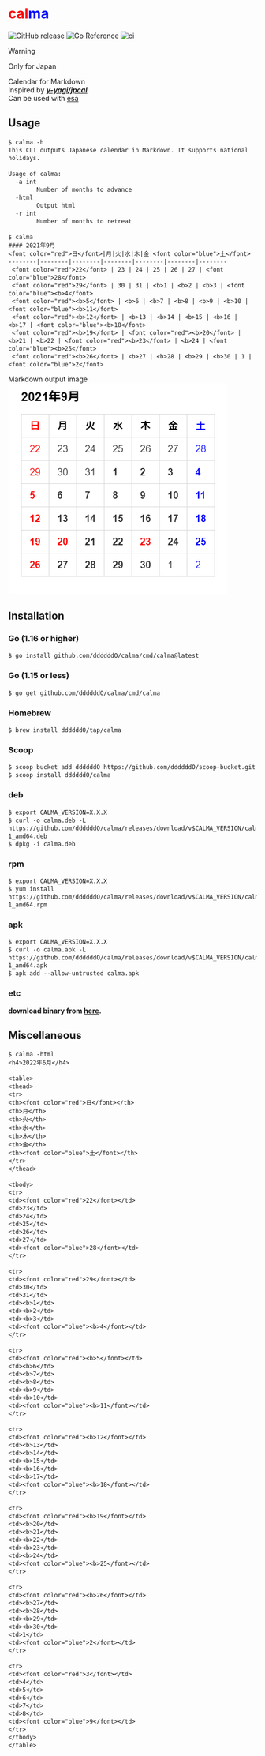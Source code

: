 # <font color="red">cal</font><font color="blue">ma</font>

[![GitHub release](https://img.shields.io/github/release/ddddddO/calma.svg)](https://github.com/ddddddO/calma/releases) [![Go Reference](https://pkg.go.dev/badge/github.com/ddddddO/calma)](https://pkg.go.dev/github.com/ddddddO/calma) [![ci](https://github.com/ddddddO/calma/actions/workflows/ci.yaml/badge.svg)](https://github.com/ddddddO/calma/actions/workflows/ci.yaml)

> [!WARNING]
>Only for Japan

Calendar for Markdown<br>
Inspired by **[_y-yagi/jpcal_](https://github.com/y-yagi/jpcal)**<br>
Can be used with [esa](https://esa.io/)<br>

## Usage

```console
$ calma -h
This CLI outputs Japanese calendar in Markdown. It supports national holidays.

Usage of calma:
  -a int
        Number of months to advance
  -html
        Output html
  -r int
        Number of months to retreat

$ calma
#### 2021年9月
<font color="red">日</font>|月|火|水|木|金|<font color="blue">土</font>
--------|--------|--------|--------|--------|--------|--------
 <font color="red">22</font> | 23 | 24 | 25 | 26 | 27 | <font color="blue">28</font> 
 <font color="red">29</font> | 30 | 31 | <b>1 | <b>2 | <b>3 | <font color="blue"><b>4</font> 
 <font color="red"><b>5</font> | <b>6 | <b>7 | <b>8 | <b>9 | <b>10 | <font color="blue"><b>11</font> 
 <font color="red"><b>12</font> | <b>13 | <b>14 | <b>15 | <b>16 | <b>17 | <font color="blue"><b>18</font> 
 <font color="red"><b>19</font> | <font color="red"><b>20</font> | <b>21 | <b>22 | <font color="red"><b>23</font> | <b>24 | <font color="blue"><b>25</font> 
 <font color="red"><b>26</font> | <b>27 | <b>28 | <b>29 | <b>30 | 1 | <font color="blue">2</font> 
```

Markdown output image<br>
![image](./sample.png)

## Installation

### Go (1.16 or higher)

```console
$ go install github.com/ddddddO/calma/cmd/calma@latest
```

### Go (1.15 or less)

```console
$ go get github.com/ddddddO/calma/cmd/calma
```

### Homebrew

```console
$ brew install ddddddO/tap/calma
```

### Scoop

```console
$ scoop bucket add ddddddO https://github.com/ddddddO/scoop-bucket.git
$ scoop install ddddddO/calma
```

### deb
```console
$ export CALMA_VERSION=X.X.X
$ curl -o calma.deb -L https://github.com/ddddddO/calma/releases/download/v$CALMA_VERSION/calma_$CALMA_VERSION-1_amd64.deb
$ dpkg -i calma.deb
```

### rpm
```console
$ export CALMA_VERSION=X.X.X
$ yum install https://github.com/ddddddO/calma/releases/download/v$CALMA_VERSION/calma_$CALMA_VERSION-1_amd64.rpm
```

### apk
```console
$ export CALMA_VERSION=X.X.X
$ curl -o calma.apk -L https://github.com/ddddddO/calma/releases/download/v$CALMA_VERSION/calma_$CALMA_VERSION-1_amd64.apk
$ apk add --allow-untrusted calma.apk
```

### etc

**download binary from [here](https://github.com/ddddddO/calma/releases).**

## Miscellaneous
```console
$ calma -html
<h4>2022年6月</h4>

<table>
<thead>
<tr>
<th><font color="red">日</font></th>
<th>月</th>
<th>火</th>
<th>水</th>
<th>木</th>
<th>金</th>
<th><font color="blue">土</font></th>
</tr>
</thead>

<tbody>
<tr>
<td><font color="red">22</font></td>
<td>23</td>
<td>24</td>
<td>25</td>
<td>26</td>
<td>27</td>
<td><font color="blue">28</font></td>
</tr>

<tr>
<td><font color="red">29</font></td>
<td>30</td>
<td>31</td>
<td><b>1</td>
<td><b>2</td>
<td><b>3</td>
<td><font color="blue"><b>4</font></td>
</tr>

<tr>
<td><font color="red"><b>5</font></td>
<td><b>6</td>
<td><b>7</td>
<td><b>8</td>
<td><b>9</td>
<td><b>10</td>
<td><font color="blue"><b>11</font></td>
</tr>

<tr>
<td><font color="red"><b>12</font></td>
<td><b>13</td>
<td><b>14</td>
<td><b>15</td>
<td><b>16</td>
<td><b>17</td>
<td><font color="blue"><b>18</font></td>
</tr>

<tr>
<td><font color="red"><b>19</font></td>
<td><b>20</td>
<td><b>21</td>
<td><b>22</td>
<td><b>23</td>
<td><b>24</td>
<td><font color="blue"><b>25</font></td>
</tr>

<tr>
<td><font color="red"><b>26</font></td>
<td><b>27</td>
<td><b>28</td>
<td><b>29</td>
<td><b>30</td>
<td>1</td>
<td><font color="blue">2</font></td>
</tr>

<tr>
<td><font color="red">3</font></td>
<td>4</td>
<td>5</td>
<td>6</td>
<td>7</td>
<td>8</td>
<td><font color="blue">9</font></td>
</tr>
</tbody>
</table>
```
